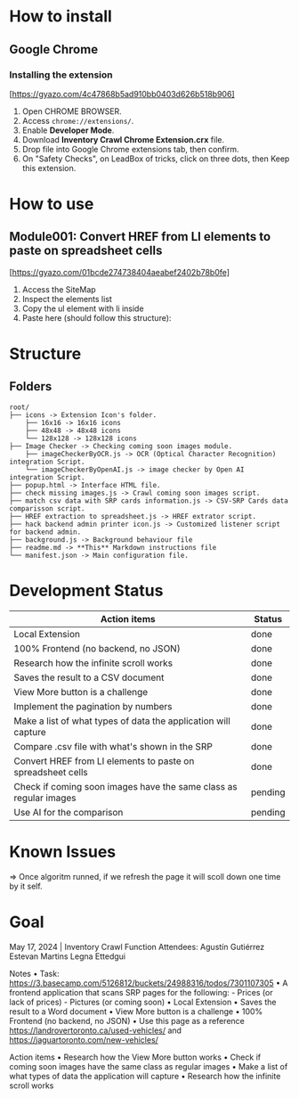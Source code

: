 # **How to install**

## Google Chrome

### Installing the extension 

[https://gyazo.com/4c47868b5ad910bb0403d626b518b906]

1. Open CHROME BROWSER.
2. Access `chrome://extensions/`.
3. Enable **Developer Mode**.
4. Download **Inventory Crawl Chrome Extension.crx** file.
5. Drop file into Google Chrome extensions tab, then confirm.
6. On "Safety Checks", on LeadBox of tricks, click on three dots, then Keep this extension.

# How to use

## Module001: Convert HREF from LI elements to paste on spreadsheet cells

[https://gyazo.com/01bcde274738404aeabef2402b78b0fe]

1. Access the SiteMap
2. Inspect the elements list
3. Copy the ul element with li inside
4. Paste here (should follow this structure):


# Structure

## Folders

```
root/
├── icons -> Extension Icon's folder.
    ├── 16x16 -> 16x16 icons
    ├── 48x48 -> 48x48 icons
    └── 128x128 -> 128x128 icons
├── Image Checker -> Checking coming soon images module.
    ├── imageCheckerByOCR.js -> OCR (Optical Character Recognition) integration Script.
    └── imageCheckerByOpenAI.js -> image checker by Open AI integration Script.
├── popup.html -> Interface HTML file.
├── check missing images.js -> Crawl coming soon images script.
├── match csv data with SRP cards information.js -> CSV-SRP Cards data comparisson script.
├── HREF extraction to spreadsheet.js -> HREF extrator script.
├── hack backend admin printer icon.js -> Customized listener script for backend admin.
├── background.js -> Background behaviour file 
├── readme.md -> **This** Markdown instructions file
└── manifest.json -> Main configuration file.
```

# Development Status

| Action items       | Status        |
|--------------------|---------------|
| Local Extension                                                   | done |
| 100% Frontend (no backend, no JSON)                               | done |
| Research how the infinite scroll works                            | done |
| Saves the result to a CSV document                                | done |
| View More button is a challenge                                   | done |
| Implement the pagination by numbers                               | done |
| Make a list of what types of data the application will capture    | done |
| Compare .csv file with what's shown in the SRP                    | done |
| Convert HREF from LI elements to paste on spreadsheet cells       | done |
| Check if coming soon images have the same class as regular images | pending |
| Use AI for the comparison                                         | pending |

# Known Issues

=> Once algoritm runned, if we refresh the page it will scoll down one time by it self.

# Goal

May 17, 2024 | Inventory Crawl Function
Attendees: Agustín Gutiérrez Estevan Martins Legna Ettedgui

Notes
    • Task: <https://3.basecamp.com/5126812/buckets/24988316/todos/7301107305>
    • A frontend application that scans SRP pages for the following:
        - Prices (or lack of prices)
        - Pictures (or coming soon)
    • Local Extension
    • Saves the result to a Word document
    • View More button is a challenge
    • 100% Frontend (no backend, no JSON)
    • Use this page as a reference <https://landrovertoronto.ca/used-vehicles/> and <https://jaguartoronto.com/new-vehicles/>

Action items
    • Research how the View More button works
    • Check if coming soon images have the same class as regular images
    • Make a list of what types of data the application will capture
    • Research how the infinite scroll works
